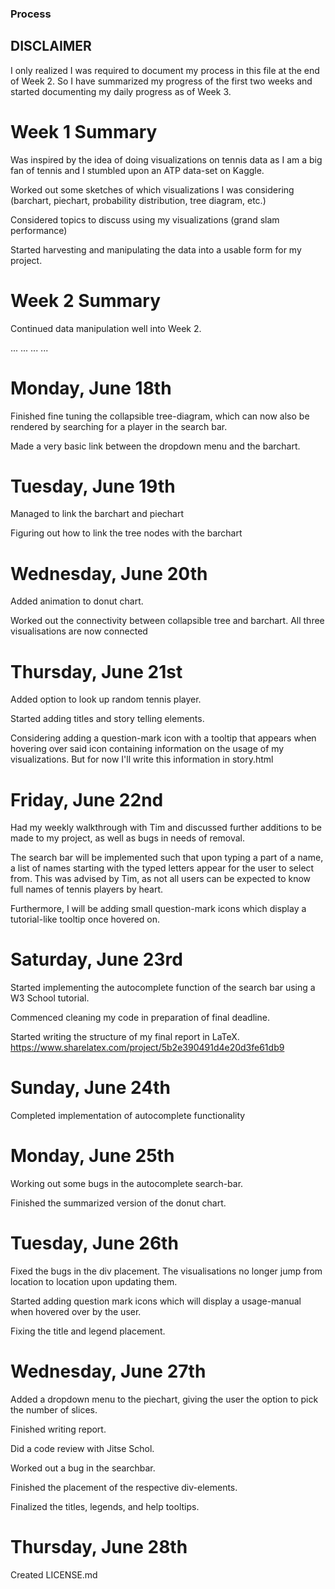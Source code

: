 ### Process

## DISCLAIMER
I only realized I was required to document my process in this file at the end of Week 2. So I have summarized my progress of the first two weeks and started documenting my daily progress as of Week 3.

# Week 1 Summary

Was inspired by the idea of doing visualizations on tennis data as I am a big fan of tennis and I stumbled upon an ATP data-set on Kaggle.

Worked out some sketches of which visualizations I was considering (barchart, piechart, probability distribution, tree diagram, etc.)

Considered topics to discuss using my visualizations (grand slam performance)

Started harvesting and manipulating the data into a usable form for my project.

# Week 2 Summary

Continued data manipulation well into Week 2.

...
...
...
...

# Monday, June 18th
Finished fine tuning the collapsible tree-diagram, which can now also be rendered by searching for a player in the search bar.

Made a very basic link between the dropdown menu and the barchart.

# Tuesday, June 19th
Managed to link the barchart and piechart

Figuring out how to link the tree nodes with the barchart

# Wednesday, June 20th
Added animation to donut chart.

Worked out the connectivity between collapsible tree and barchart. All three visualisations are now connected

# Thursday, June 21st
Added option to look up random tennis player.

Started adding titles and story telling elements.

Considering adding a question-mark icon with a tooltip that appears when hovering over said icon containing information on the usage of my visualizations. But for now I'll write this information in story.html

# Friday, June 22nd
Had my weekly walkthrough with Tim and discussed further additions to be made to my project, as well as bugs in needs of removal.

The search bar will be implemented such that upon typing a part of a name, a list of names starting with the typed letters appear for the user to select from.
This was advised by Tim, as not all users can be expected to know full names of tennis players by heart.

Furthermore, I will be adding small question-mark icons which display a tutorial-like tooltip once hovered on.

# Saturday, June 23rd
Started implementing the autocomplete function of the search bar using a W3 School tutorial.

Commenced cleaning my code in preparation of final deadline.

Started writing the structure of my final report in LaTeX. https://www.sharelatex.com/project/5b2e390491d4e20d3fe61db9

# Sunday, June 24th
Completed implementation of autocomplete functionality

# Monday, June 25th
Working out some bugs in the autocomplete search-bar.

Finished the summarized version of the donut chart.

# Tuesday, June 26th
Fixed the bugs in the div placement. The visualisations no longer jump from location to location upon updating them.

Started adding question mark icons which will display a usage-manual when hovered over by the user.

Fixing the title and legend placement.

# Wednesday, June 27th
Added a dropdown menu to the piechart, giving the user the option to pick the number of slices.

Finished writing report.

Did a code review with Jitse Schol.

Worked out a bug in the searchbar.

Finished the placement of the respective div-elements.

Finalized the titles, legends, and help tooltips.

# Thursday, June 28th
Created LICENSE.md
